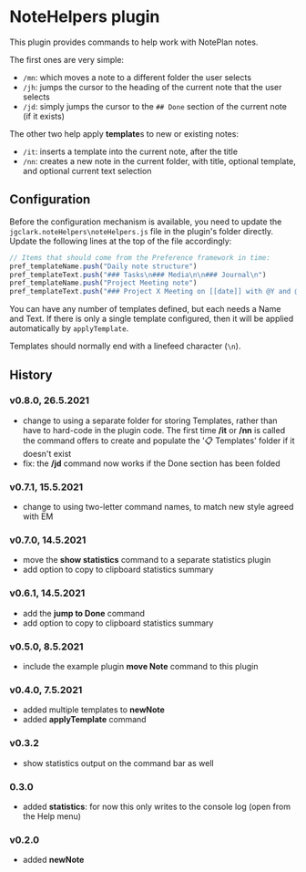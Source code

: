# NoteHelpers plugin
This plugin provides commands to help work with NotePlan notes.

The first ones are very simple:
- `/mn`: which moves a note to a different folder the user selects
- `/jh`: jumps the cursor to the heading of the current note that the user selects
- `/jd`: simply jumps the cursor to the `## Done` section of the current note (if it exists)

The other two help apply **template**s to new or existing notes:
- `/it`: inserts a template into the current note, after the title
- `/nn`: creates a new note in the current folder, with title, optional template, and optional current text selection

## Configuration
Before the configuration mechanism is available, you need to update the `jgclark.noteHelpers\noteHelpers.js` file in the plugin's folder directly. Update the following lines at the top of the file accordingly:
```js
// Items that should come from the Preference framework in time:
pref_templateName.push("Daily note structure")
pref_templateText.push("### Tasks\n### Media\n\n### Journal\n")
pref_templateName.push("Project Meeting note")
pref_templateText.push("### Project X Meeting on [[date]] with @Y and @Z\n\n### Notes\n\n### Actions\n")
```
You can have any number of templates defined, but each needs a Name and Text.  If there is only a single template configured, then it will be applied automatically by `applyTemplate`.

Templates should normally end with a linefeed character (`\n`).

## History

### v0.8.0, 26.5.2021
- change to using a separate folder for storing Templates, rather than have to hard-code in the plugin code. The first time **/it** or **/nn** is called the command offers to create and populate the '📋 Templates' folder if it doesn't exist
- fix: the **/jd** command now works if the Done section has been folded

### v0.7.1, 15.5.2021
- change to using two-letter command names, to match new style agreed with EM

### v0.7.0, 14.5.2021
- move the **show statistics** command to a separate statistics plugin
- add option to copy to clipboard statistics summary

### v0.6.1, 14.5.2021
- add the **jump to Done** command
- add option to copy to clipboard statistics summary

### v0.5.0, 8.5.2021
- include the example plugin **move Note** command to this plugin

### v0.4.0, 7.5.2021
- added multiple templates to **newNote**
- added **applyTemplate** command

### v0.3.2
- show statistics output on the command bar as well
 
### 0.3.0
- added **statistics**: for now this only writes to the console log (open from the Help menu)
 
### v0.2.0
- added **newNote**
